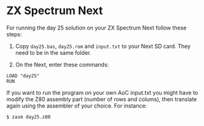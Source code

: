 # ZX Spectrum Next

For running the day 25 solution on your ZX Spectrum Next follow these steps:

 1. Copy `day25.bas`, `day25.rom` and `input.txt` to your Next SD card. They
    need to be in the same folder.

 2. On the Next, enter these commands:

```
LOAD "day25"
RUN
```

If you want to run the program on your own AoC input.txt you might have to
modify the Z80 assembly part (number of rows and colums), then translate again
using the assembler of your choice. For instance:

```
$ zasm day25.z80
```
